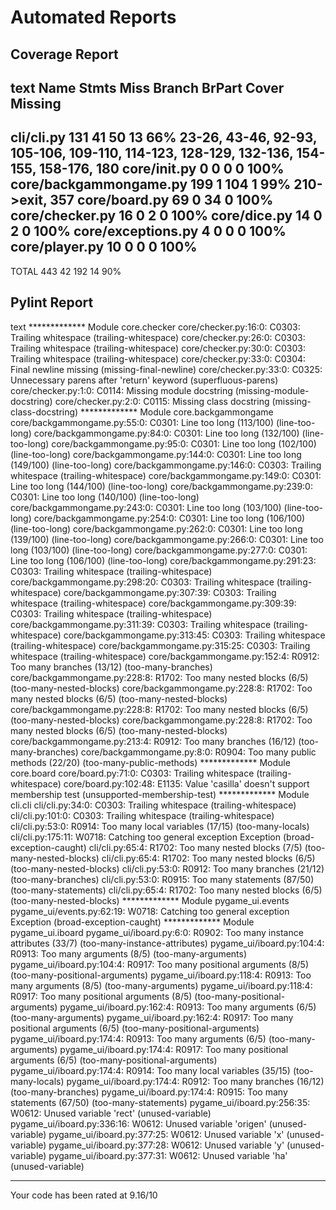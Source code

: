# Automated Reports
## Coverage Report
text
Name                     Stmts   Miss Branch BrPart  Cover   Missing
--------------------------------------------------------------------
cli/cli.py                 131     41     50     13    66%   23-26, 43-46, 92-93, 105-106, 109-110, 114-123, 128-129, 132-136, 154-155, 158-176, 180
core/__init__.py             0      0      0      0   100%
core/backgammongame.py     199      1    104      1    99%   210->exit, 357
core/board.py               69      0     34      0   100%
core/checker.py             16      0      2      0   100%
core/dice.py                14      0      2      0   100%
core/exceptions.py           4      0      0      0   100%
core/player.py              10      0      0      0   100%
--------------------------------------------------------------------
TOTAL                      443     42    192     14    90%


## Pylint Report
text
************* Module core.checker
core/checker.py:16:0: C0303: Trailing whitespace (trailing-whitespace)
core/checker.py:26:0: C0303: Trailing whitespace (trailing-whitespace)
core/checker.py:30:0: C0303: Trailing whitespace (trailing-whitespace)
core/checker.py:33:0: C0304: Final newline missing (missing-final-newline)
core/checker.py:33:0: C0325: Unnecessary parens after 'return' keyword (superfluous-parens)
core/checker.py:1:0: C0114: Missing module docstring (missing-module-docstring)
core/checker.py:2:0: C0115: Missing class docstring (missing-class-docstring)
************* Module core.backgammongame
core/backgammongame.py:55:0: C0301: Line too long (113/100) (line-too-long)
core/backgammongame.py:84:0: C0301: Line too long (132/100) (line-too-long)
core/backgammongame.py:95:0: C0301: Line too long (102/100) (line-too-long)
core/backgammongame.py:144:0: C0301: Line too long (149/100) (line-too-long)
core/backgammongame.py:146:0: C0303: Trailing whitespace (trailing-whitespace)
core/backgammongame.py:149:0: C0301: Line too long (144/100) (line-too-long)
core/backgammongame.py:239:0: C0301: Line too long (140/100) (line-too-long)
core/backgammongame.py:243:0: C0301: Line too long (103/100) (line-too-long)
core/backgammongame.py:254:0: C0301: Line too long (106/100) (line-too-long)
core/backgammongame.py:262:0: C0301: Line too long (139/100) (line-too-long)
core/backgammongame.py:266:0: C0301: Line too long (103/100) (line-too-long)
core/backgammongame.py:277:0: C0301: Line too long (106/100) (line-too-long)
core/backgammongame.py:291:23: C0303: Trailing whitespace (trailing-whitespace)
core/backgammongame.py:298:20: C0303: Trailing whitespace (trailing-whitespace)
core/backgammongame.py:307:39: C0303: Trailing whitespace (trailing-whitespace)
core/backgammongame.py:309:39: C0303: Trailing whitespace (trailing-whitespace)
core/backgammongame.py:311:39: C0303: Trailing whitespace (trailing-whitespace)
core/backgammongame.py:313:45: C0303: Trailing whitespace (trailing-whitespace)
core/backgammongame.py:315:25: C0303: Trailing whitespace (trailing-whitespace)
core/backgammongame.py:152:4: R0912: Too many branches (13/12) (too-many-branches)
core/backgammongame.py:228:8: R1702: Too many nested blocks (6/5) (too-many-nested-blocks)
core/backgammongame.py:228:8: R1702: Too many nested blocks (6/5) (too-many-nested-blocks)
core/backgammongame.py:228:8: R1702: Too many nested blocks (6/5) (too-many-nested-blocks)
core/backgammongame.py:228:8: R1702: Too many nested blocks (6/5) (too-many-nested-blocks)
core/backgammongame.py:213:4: R0912: Too many branches (16/12) (too-many-branches)
core/backgammongame.py:8:0: R0904: Too many public methods (22/20) (too-many-public-methods)
************* Module core.board
core/board.py:71:0: C0303: Trailing whitespace (trailing-whitespace)
core/board.py:102:48: E1135: Value 'casilla' doesn't support membership test (unsupported-membership-test)
************* Module cli.cli
cli/cli.py:34:0: C0303: Trailing whitespace (trailing-whitespace)
cli/cli.py:101:0: C0303: Trailing whitespace (trailing-whitespace)
cli/cli.py:53:0: R0914: Too many local variables (17/15) (too-many-locals)
cli/cli.py:175:11: W0718: Catching too general exception Exception (broad-exception-caught)
cli/cli.py:65:4: R1702: Too many nested blocks (7/5) (too-many-nested-blocks)
cli/cli.py:65:4: R1702: Too many nested blocks (6/5) (too-many-nested-blocks)
cli/cli.py:53:0: R0912: Too many branches (21/12) (too-many-branches)
cli/cli.py:53:0: R0915: Too many statements (87/50) (too-many-statements)
cli/cli.py:65:4: R1702: Too many nested blocks (6/5) (too-many-nested-blocks)
************* Module pygame_ui.events
pygame_ui/events.py:62:19: W0718: Catching too general exception Exception (broad-exception-caught)
************* Module pygame_ui.iboard
pygame_ui/iboard.py:6:0: R0902: Too many instance attributes (33/7) (too-many-instance-attributes)
pygame_ui/iboard.py:104:4: R0913: Too many arguments (8/5) (too-many-arguments)
pygame_ui/iboard.py:104:4: R0917: Too many positional arguments (8/5) (too-many-positional-arguments)
pygame_ui/iboard.py:118:4: R0913: Too many arguments (8/5) (too-many-arguments)
pygame_ui/iboard.py:118:4: R0917: Too many positional arguments (8/5) (too-many-positional-arguments)
pygame_ui/iboard.py:162:4: R0913: Too many arguments (6/5) (too-many-arguments)
pygame_ui/iboard.py:162:4: R0917: Too many positional arguments (6/5) (too-many-positional-arguments)
pygame_ui/iboard.py:174:4: R0913: Too many arguments (6/5) (too-many-arguments)
pygame_ui/iboard.py:174:4: R0917: Too many positional arguments (6/5) (too-many-positional-arguments)
pygame_ui/iboard.py:174:4: R0914: Too many local variables (35/15) (too-many-locals)
pygame_ui/iboard.py:174:4: R0912: Too many branches (16/12) (too-many-branches)
pygame_ui/iboard.py:174:4: R0915: Too many statements (67/50) (too-many-statements)
pygame_ui/iboard.py:256:35: W0612: Unused variable 'rect' (unused-variable)
pygame_ui/iboard.py:336:16: W0612: Unused variable 'origen' (unused-variable)
pygame_ui/iboard.py:377:25: W0612: Unused variable 'x' (unused-variable)
pygame_ui/iboard.py:377:28: W0612: Unused variable 'y' (unused-variable)
pygame_ui/iboard.py:377:31: W0612: Unused variable 'ha' (unused-variable)

-----------------------------------
Your code has been rated at 9.16/10



